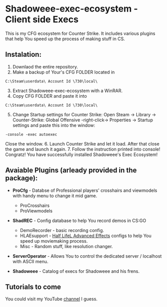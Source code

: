 # Shadoweee-exec-ecosystem - Client side Execs
 This is my CFG ecosystem for Counter Strike. It includes various plugins that help You speed up the process of making stuff in CS.
## Instalation:
1. Downlaod the entire repository.
2. Make a backup of Your's CFG FOLDER located in 
```
C:\Steam\userdata\ Account Id \730\local\ 
```
3. Extract Shadoweee-exec-ecosystem with a WinRAR.
4. Copy CFG FOLDER and paste it into 
```
C:\Steam\userdata\ Account Id \730\local\ 
```
5. Change Startup settings for Counter Strike:
 Open Steam -> Library -> Counter-Strike: Global Offensive -right-click-> Properties -> Startup settings 
 and paste this into the window:
```
-console -exec autoexec
```
 Close the window.
6. Launch Counter Strike and let it load. After that close the game and launch it again.
7. Follow the instruction printed into console! 
Congratz! You have successfully installed Shadoweee's Exec Ecosystem!

## Avaiable Plugins (arleady provided in the package):
* **ProCfg** - Databse of Professional players' crosshairs and viewmodels with handy menu to change it mid game.
   - ProCrosshairs
   - ProViewmodels

* **ShadREC** - Config database to help You record demos in CS:GO
  - DemoRecorder - basic recording config.
  - HLAEsupport - [Half LifeL Advanced Effects](https://github.com/advancedfx/advancedfx/) configs to help You speed up moviemaking process.
  - Misc - Random stuff, like resolution changer.
  
* **ServerOperator** - Allows You to control the dedicated server / localhost with ASCII menu.

* **Shadoweee** - Catalog of execs for Shadoweee and his frens.

## Tutorials to come
You could visit my YouTube [channel](http://youtube.com/c/Shadoweee/) I guess.
